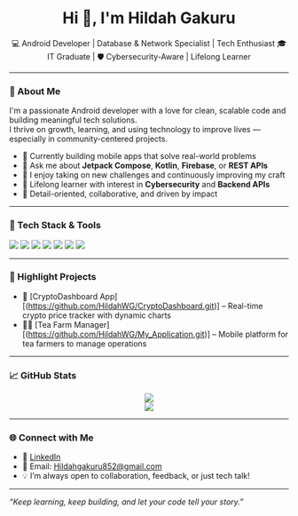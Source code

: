 
<h1 align="center">Hi 👋, I'm Hildah Gakuru</h1>
<p align="center">
  💻 Android Developer | Database & Network Specialist | Tech Enthusiast  
  🎓 IT Graduate | 🛡️ Cybersecurity-Aware | Lifelong Learner
</p>

---

### 🌱 About Me

I'm a passionate Android developer with a love for clean, scalable code and building meaningful tech solutions.  
I thrive on growth, learning, and using technology to improve lives — especially in community-centered projects.

- 🔭 Currently building mobile apps that solve real-world problems
- 💬 Ask me about **Jetpack Compose**, **Kotlin**, **Firebase**, or **REST APIs**
- 🌟 I enjoy taking on new challenges and continuously improving my craft
- 🧠 Lifelong learner with interest in **Cybersecurity** and **Backend APIs**
- 🎯 Detail-oriented, collaborative, and driven by impact

---

### 💼 Tech Stack & Tools

<p align="left">
  <img src="https://img.shields.io/badge/Kotlin-0095D5?style=for-the-badge&logo=kotlin&logoColor=white"/>
  <img src="https://img.shields.io/badge/Java-ED8B00?style=for-the-badge&logo=java&logoColor=white"/>
  <img src="https://img.shields.io/badge/Firebase-FFCA28?style=for-the-badge&logo=firebase&logoColor=black"/>
  <img src="https://img.shields.io/badge/Jetpack%20Compose-4285F4?style=for-the-badge&logo=android&logoColor=white"/>
  <img src="https://img.shields.io/badge/XML-E44D26?style=for-the-badge&logo=w3c&logoColor=white"/>
  <img src="https://img.shields.io/badge/Git-F05032?style=for-the-badge&logo=git&logoColor=white"/>
  <img src="https://img.shields.io/badge/SQL-4479A1?style=for-the-badge&logo=mysql&logoColor=white"/>
</p>

---

### 🚀 Highlight Projects

- 📱 [CryptoDashboard App][(https://github.com/HildahWG/CryptoDashboard.git)] – Real-time crypto price tracker with dynamic charts
- 🧑‍🌾 [Tea Farm Manager][(https://github.com/HildahWG/My_Application.git)] – Mobile platform for tea farmers to manage operations


---

### 📈 GitHub Stats

<p align="center">
  <img src="https://github-readme-stats.vercel.app/api?username=your-username&show_icons=true&theme=radical" />
  <br />
  <img src="https://github-readme-streak-stats.herokuapp.com?user=your-username&theme=radical" />
</p>

---

### 🌐 Connect with Me

- 🔗 [LinkedIn]([https://linkedin.com/](https://www.linkedin.com/in/hildah-gakuru-a71a66277?lipi=urn%3Ali%3Apage%3Ad_flagship3_profile_view_base_contact_details%3BskFzAxcQSAaFuvNC3vkndg%3D%3D))
- 📧 Email: Hildahgakuru852@gmail.com 
- 💡 I’m always open to collaboration, feedback, or just tech talk!

---

_“Keep learning, keep building, and let your code tell your story.”_


